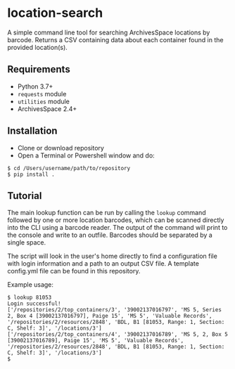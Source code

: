 # location-search

A simple command line tool for searching ArchivesSpace locations by barcode. Returns a CSV containing data about each container found in the provided location(s).

## Requirements

* Python 3.7+
* `requests` module
* `utilities` module
* ArchivesSpace 2.4+

## Installation

* Clone or download repository
* Open a Terminal or Powershell window and do:

```
$ cd /Users/username/path/to/repository
$ pip install .
```

## Tutorial

The main lookup function can be run by calling the `lookup` command followed by one or more location barcodes, which can be scanned directly into the CLI using a barcode reader. The output of the command will print to the console and write to an outfile. Barcodes should be separated by a single space.

The script will look in the user's home directly to find a configuration file with login information and a path to an output CSV file. A template config.yml file can be found in this repository.

Example usage:

```
$ lookup 81053
Login successful!
['/repositories/2/top_containers/3', '39002137016797', 'MS 5, Series 2, Box 4 [39002137016797], Paige 15', 'MS 5', 'Valuable Records', '/repositories/2/resources/2848', 'BDL, B1 [81053, Range: 1, Section: C, Shelf: 3]', '/locations/3']
['/repositories/2/top_containers/4', '39002137016789', 'MS 5, 2, Box 5 [39002137016789], Paige 15', 'MS 5', 'Valuable Records', '/repositories/2/resources/2848', 'BDL, B1 [81053, Range: 1, Section: C, Shelf: 3]', '/locations/3']
$
```

